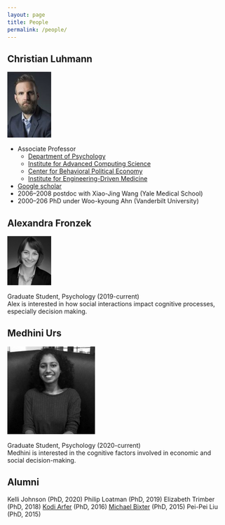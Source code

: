 ```yaml
---
layout: page
title: People
permalink: /people/
---
```


## Christian Luhmann
![Christian Luhmann](/images/cluhmann.jpg)

* Associate Professor
  * [Department of Psychology](https://www.stonybrook.edu/psychology/)
  * [Institute for Advanced Computing Science](https://www.iacs.stonybrook.edu/)
  * [Center for Behavioral Political Economy](https://www.stonybrook.edu/commcms/cbpe/)
  * [Institute for Engineering-Driven Medicine](https://www.stonybrook.edu/commcms/iedm/)
* [Google scholar](http://scholar.google.com/citations?user=gFX4QEkAAAAJ)
* 2006–2008 postdoc with Xiao-Jing Wang (Yale Medical School)
* 2000–206 PhD under Woo-kyoung Ahn (Vanderbilt University)


## Alexandra Fronzek
![Alexandra Fronzek](/images/alex.png)

Graduate Student, Psychology (2019-current)  
Alex is interested in how social interactions impact cognitive processes, especially decision making. 

## Medhini Urs
![Medhini](/images/medhini.png)

Graduate Student, Psychology (2020-current)  
Medhini is interested in the cognitive factors involved in economic and social decision-making.


## Alumni
Kelli Johnson (PhD, 2020)
Philip Loatman (PhD, 2019)
Elizabeth Trimber (PhD, 2018)
[Kodi Arfer](https://arfer.net) (PhD, 2016)
[Michael Bixter](https://www.montclair.edu/profilepages/view_profile.php?username=bixterm) (PhD, 2015)
Pei-Pei Liu (PhD, 2015)

